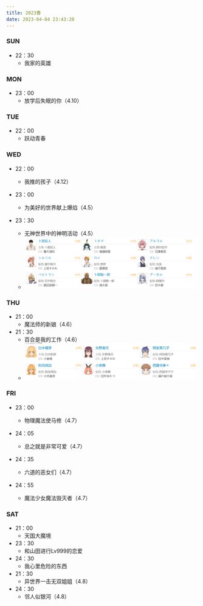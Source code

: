 ```yaml
---
title: 2023春
date: 2023-04-04 23:43:20
---
```


### SUN

- 22：30
  - 我家的英雄

### MON

- 23：00
  - 放学后失眠的你（4.10）

### TUE

- 22：00
  - 跃动青春

### WED

- 22：00
  - 我推的孩子（4.12）

- 23：00
  - 为美好的世界献上爆焰（4.5）
- 23：30
  - 无神世界中的神明活动（4.5）
  - <img src="https://raw.githubusercontent.com/XwX12596/image/main/img/image-20230402125213102.png" alt="image-20230402125213102" style="zoom: 50%;" />

### THU

- 21：00
  - 魔法师的新娘（4.6）
- 21：30
  - 百合是我的工作（4.6）
  - ![image-20230404232215648](https://raw.githubusercontent.com/XwX12596/image/main/img/image-20230404232215648.png)

### FRI

- 23：00
  - 物理魔法使马修（4.7）

- 24：05
  - 总之就是非常可爱（4.7）
- 24：35
  - 六道的恶女们（4.7）
- 24：55
  - 魔法少女魔法毁灭者（4.7）

### SAT

- 21：00
  - 天国大魔境
- 23：30
  - 和山田进行Lv999的恋爱
- 24：30
  - 我心里危险的东西
- 21：30
  - 异世界一击无双姐姐（4.8）
- 24：30
  - 邻人似银河（4.8）